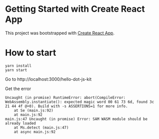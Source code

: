 # Getting Started with Create React App

This project was bootstrapped with [Create React App](https://github.com/facebook/create-react-app).

# How to start

```
yarn install
yarn start
```

Go to http://localhost:3000/hello-dot-js-kit

Get the error
```
Uncaught (in promise) RuntimeError: abort(CompileError: WebAssembly.instantiate(): expected magic word 00 61 73 6d, found 3c 21 44 4f @+0). Build with -s ASSERTIONS=1 for more info.
    at Se (main.js:92)
    at main.js:92
main.js:47 Uncaught (in promise) Error: SAM WASM module should be already loaded
    at Ms.detect (main.js:47)
    at async main.js:92
```